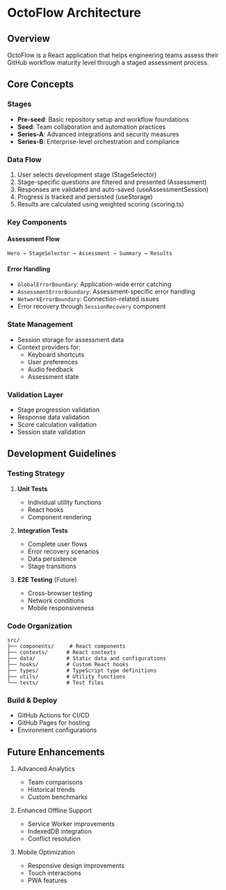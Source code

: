 # OctoFlow Architecture

## Overview
OctoFlow is a React application that helps engineering teams assess their GitHub workflow maturity level through a staged assessment process.

## Core Concepts

### Stages
- **Pre-seed**: Basic repository setup and workflow foundations
- **Seed**: Team collaboration and automation practices
- **Series-A**: Advanced integrations and security measures
- **Series-B**: Enterprise-level orchestration and compliance

### Data Flow
1. User selects development stage (StageSelector)
2. Stage-specific questions are filtered and presented (Assessment)
3. Responses are validated and auto-saved (useAssessmentSession)
4. Progress is tracked and persisted (useStorage)
5. Results are calculated using weighted scoring (scoring.ts)

### Key Components

#### Assessment Flow
```
Hero → StageSelector → Assessment → Summary → Results
```

#### Error Handling
- `GlobalErrorBoundary`: Application-wide error catching
- `AssessmentErrorBoundary`: Assessment-specific error handling
- `NetworkErrorBoundary`: Connection-related issues
- Error recovery through `SessionRecovery` component

### State Management
- Session storage for assessment data
- Context providers for:
  - Keyboard shortcuts
  - User preferences
  - Audio feedback
  - Assessment state

### Validation Layer
- Stage progression validation
- Response data validation
- Score calculation validation
- Session state validation

## Development Guidelines

### Testing Strategy
1. **Unit Tests**
   - Individual utility functions
   - React hooks
   - Component rendering

2. **Integration Tests**
   - Complete user flows
   - Error recovery scenarios
   - Data persistence
   - Stage transitions

3. **E2E Testing** (Future)
   - Cross-browser testing
   - Network conditions
   - Mobile responsiveness

### Code Organization
```
src/
├── components/     # React components
├── contexts/      # React contexts
├── data/          # Static data and configurations
├── hooks/         # Custom React hooks
├── types/         # TypeScript type definitions
├── utils/         # Utility functions
└── tests/         # Test files
```

### Build & Deploy
- GitHub Actions for CI/CD
- GitHub Pages for hosting
- Environment configurations

## Future Enhancements
1. Advanced Analytics
   - Team comparisons
   - Historical trends
   - Custom benchmarks

2. Enhanced Offline Support
   - Service Worker improvements
   - IndexedDB integration
   - Conflict resolution

3. Mobile Optimization
   - Responsive design improvements
   - Touch interactions
   - PWA features